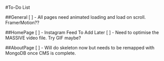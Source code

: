 #To-Do List

##General
[ ] - All pages need animated loading and load on scroll. FramerMotion??

##HomePage
[ ] - Instagram Feed To Add Later
[ ] - Need to optimise the MASSIVE video file. Try GIF maybe?

##AboutPage
[ ] - Will do skeleton now but needs to be remapped with MongoDB once CMS is complete.